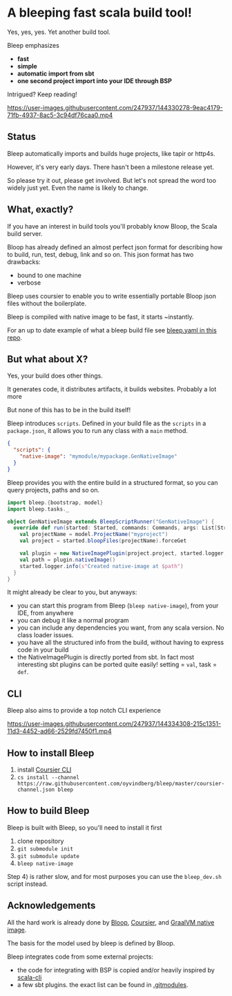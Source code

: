 # A bleeping fast scala build tool!

Yes, yes, yes. Yet another build tool. 

Bleep emphasizes 
- **fast**
- **simple**
- **automatic import from sbt**
- **one second project import into your IDE through BSP**

Intrigued? Keep reading!


https://user-images.githubusercontent.com/247937/144330278-9eac4179-71fb-4937-8ac5-3c94df76caa0.mp4


## Status

Bleep automatically imports and builds huge projects, like tapir or http4s. 

However, it's very early days. There hasn't been a milestone release yet. 

So please try it out, please get involved. But let's not spread the word too widely just yet. 
Even the name is likely to change.

## What, exactly?

If you have an interest in build tools you'll probably know Bloop, the Scala build server.

Bloop has already defined an almost perfect json format for describing how to build, run, test, debug, link and so on.
This json format has two drawbacks:
- bound to one machine
- verbose

Bleep uses coursier to enable you to write essentially portable Bloop json files without the boilerplate.

Bleep is compiled with native image to be fast, it starts ~instantly.

For an up to date example of what a bleep build file see [bleep.yaml in this repo](./bleep.yaml).

## But what about X?

Yes, your build does other things. 

It generates code, it distributes artifacts, it builds websites. Probably a lot more

But none of this has to be in the build itself!

Bleep introduces `scripts`. 
Defined in your build file as the `scripts` in a `package.json`, it allows you to run any class with a `main` method.
```json
{
  "scripts": {
    "native-image": "mymodule/mypackage.GenNativeImage"
  }
}
```

Bleep provides you with the entire build in a structured format, so you can query projects,
paths and so on.

```scala
import bleep.{bootstrap, model}
import bleep.tasks._

object GenNativeImage extends BleepScriptRunner("GenNativeImage") {
  override def run(started: Started, commands: Commands, args: List[String]): Unit = {
    val projectName = model.ProjectName("myproject")
    val project = started.bloopFiles(projectName).forceGet

    val plugin = new NativeImagePlugin(project.project, started.logger, nativeImageOptions = List("--no-fallback", "-H:+ReportExceptionStackTraces"))
    val path = plugin.nativeImage()
    started.logger.info(s"Created native-image at $path")
  }
}
```

It might already be clear to you, but anyways:

- you can start this program from Bleep (`bleep native-image`), from your IDE, from anywhere
- you can debug it like a normal program
- you can include any dependencies you want, from any scala version. No class loader issues.
- you have all the structured info from the build, without having to express code in your build
- the NativeImagePlugin is directly ported from sbt. In fact most interesting sbt plugins can be ported quite easily! setting = `val`, task = `def`.

## CLI

Bleep also aims to provide a top notch CLI experience


https://user-images.githubusercontent.com/247937/144334308-215c1351-11d3-4452-ad66-2529fd7450f1.mp4

## How to install Bleep

1) install [Coursier CLI](https://get-coursier.io)
2) `cs install --channel https://raw.githubusercontent.com/oyvindberg/bleep/master/coursier-channel.json bleep`

## How to build Bleep

Bleep is built with Bleep, so you'll need to install it first

1) clone repository
2) `git submodule init`
3) `git submodule update`
4) `bleep native-image`

Step 4) is rather slow, and for most purposes you can use the `bleep_dev.sh` script instead.

## Acknowledgements

All the hard work is already done by 
[Bloop](https://github.com/scalacenter/bloop),
[Coursier](https://github.com/coursier/coursier),
and [GraalVM native image](https://www.graalvm.org/reference-manual/native-image/).

The basis for the model used by bleep is defined by Bloop.

Bleep integrates code from some external projects:

- the code for integrating with BSP is copied and/or heavily inspired by [scala-cli](https://github.com/VirtusLab/scala-cli)
- a few sbt plugins. the exact list can be found in [.gitmodules](./.gitmodules).
